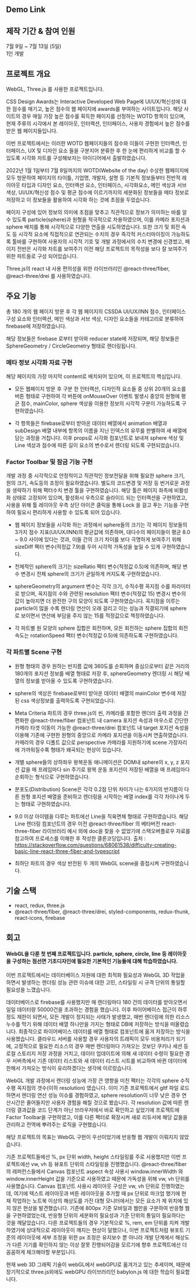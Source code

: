## Demo Link

## 제작 기간 & 참여 인원
7월 9일 ~ 7월 13일 (5일)  
1인 개발

## 프로젝트 개요
WebGL, Three.js 를 사용한 프로젝트입니다.    

CSS Design Awards는 Interactive Developed Web Page에 UI/UX/혁신성에 대한 점수를 매기고, 높은 점수의 웹 페이지에 awards를 부여하는  사이트입니다. 해당 사이트의 경우 매일 가장 높은 점수를 획득한 페이지를 선정하는 WOTD 항목이 있으며, 현재 주류의 시각에서 본 레이아웃, 인터랙션, 인터페이스, 사용자 경험에서 높은 점수를 받은 웹 페이지들입니다.    

이번 프로젝트에서는 이러한 WOTD 웹페이지들의 점수와 이들이 구현한 인터랙션, 인터페이스, UX 및 디자인 요소 들을 구분지어 분류한 후 한 눈에 편리하게 비교를 할 수 있도록 시각화 차트를 구성해보자는 아이디어에서 출발하였습니다.      

2022년 1월 1일부터 7월 8일까지의 WOTD(Website of the day) 수상한 웹페이지에 모두 방문하여 페이지의 타이틀, 기업명, 개발자, 설명 등 기본적 정보들부터 전반적 레이아웃 타입과 디자인 요소, 인터랙션 요소, 인터페이스, 시각화요소, 메인 색상과 서브색상, UI/UX/혁신성 점수 및 평균 점수에 이르기까지의 세분화된 정보들을 메타 정보로 저장하고 이 정보들을 활용하여 시각화 하는 것에 초점을 두었습니다.    

페이지 구성에 있어 정보의 의미에 초점을 맞추고 직관적으로 정보가 의미하는 바를 알 수 있도록 particle(sphere)과 원형을 적극적으로 차용하였으며, 이를 카메라 포지션과 sphere 배치를 통해 시각적으로 다양한 연출을 시도하였습니다. 또한 크기 및 회전 속도 등 시각적 요소에 직접적으로 연관되는 수치의 경우 즉각적 커스터마이징이 가능하도록 툴바를 구현하여 사용자의 시각적 기호 및 개발 과정에서의 수치 변경에 신경썼고, 페이지 전반은 시각화 차트를 보여주기 이전 해당 프로젝트의 목적성을 보다 잘 보여주기 위한 파트들로 구성 되어있습니다.    

Three.js의 react 내 사용 편의성을 위한 라이브러리인 @react-three/fiber, @react-three/drei 를 사용하였습니다.    

## 주요 기능
총 180 개의 웹 페이지 방문 후 각 웹 페이지의 CSSDA UI/UX/INN 점수, 인터페이스 구성 요소와 인터랙션, 메인 색상과 서브 색상, 디자인 요소들을 카테고리로 분류하여 firebase에 저장하였습니다.    

해당 정보들은 firebase 로부터 받아와 reducer state에 저장되며, 해당 정보들은 SphereGeometry / CircleGeometry 형태로 렌더링됩니다.    

### 메타 정보 시각화 자료 구현

해당 페이지의 가장 마지막 content로 배치되어 있으며, 이 프로젝트의 핵심입니다.  

- 모든 웹페이지 방문 후 구분 한 인터랙션, 디자인적 요소들 중 상위 20개의 요소를 버튼 형태로 구현하여 각 버튼에 onMouseOver 이벤트 발생시 중앙의 원형에 평균 점수, mainColor, sphere 색상을 이용한 정보의 시각적 구분이 가능하도록 구현하였습니다.  

- 각 항목들은 firebase로부터 받아온 데이터 배열에서 animation 배열과 subDesign 배열 내부에 항목의 이름을 지닌 인덱스의 유무를 판별하여 새 배열에 담는 과정을 거칩니다. 이후 props로 시각화 컴포넌트로 보내져 sphere 색상 및 Line 색상과 점수에 따른 길이 요소의 변수로서 렌더링 되도록 구현되었습니다.


### Factor Toolbar 및 잠금 기능 구현

개발 과정 중 시각적으로 안정적이고 직관적인 정보전달을 위해 필요한 sphere 크기, 원의 크기, 속도등의 조정이 필요하였습니다. 별도의 코드변경 및 저장 등 번거로운 과정을 생략하기 위해 팩터수치 변경 툴을 구현하였습니다. 해당 툴은 페이지 좌측에 비활성화 상태로 고정되어 있으며, 활성화시 우측으로 슬라이드 되는 인터랙션을 구현하였고, 사용을 위해 툴 레이아웃 우측 상단 아이콘 클릭을 통해 Lock 을 걸고 푸는 기능을 구현하여 필요시 편리하게 사용할 수 있도록 되어 있습니다.

- 웹 페이지 정보들을 시각화 하는 과정에서 sphere들의 크기는 각 페이지 정보들의 3가지 점수 지표(UI/UX/INN)의 평균값에 의존하며, 대다수의 페이지들이 평균 8.0 ~ 9.0 사이에 있다는 것과, 이들 간의 크기 차이를 보다 극명하게 보여주기 위해 sizeDiff 팩터 변수(적정값 7.9)를 두어 시각적 가독성을 높일 수 있게 구현하였습니다.

- 전체적인 sphere의 크기는 sizeRatio 팩터 변수(적정값 0.5)에 의존하며, 해당 변수 변경시 전체 sphere의 크기가 균일하게 커지도록 구현하였습니다.

- sphereGeometry의 argument 변수는 각각 크기, 수직수평 꼭지점 수를 파라미터로 받으며, 꼭지점의 수와 관련된 resolution 팩터 변수(적정값 15) 변경시 변수의 값이 높아지면 더 완전한 구의 모양이 되도록 구현하였습니다. 꼭지점을 이루는 particle이 많을 수록 렌더링 연산이 오래 걸리고 이는 성능과 직결되기에 sphere로 보이면서 연산에 부담을 주지 않는 15를 적정값으로 책정하였습니다. 

- 각 파트별 원 모양의 sphere 집합은 회전하며, 모든 회전하는 sphere 집합의 회전 속도는 rotationSpeed 팩터 변수(적정값 0.5)에 의존하도록 구현하였습니다.


### 각 파트별 Scene 구현

- 원형 형태의 경우 원하는 반지름 값에 360도를 순회하며 중심으로부터 같은 거리의 180개의 포지션 정보를 배열 형태로 저장 후, sphereGeometry 렌더링 시 해당 배열의 정보를 받아올 수 있도록 구현하였습니다.

- sphere의 색상은 firebase로부터 받아온 데이터 배열의 mainColor 변수에 저장된 css 색상정보를 출력하도록 구현되었습니다.

- Meta Criteria 파트의 경우 three.js의 씬, 카메라를 포함한 렌더러 출력 과정을 간편화한 @react-three/fiber <Canvas> 컴포넌트 내 camera 포지션 속성과 마우스로 간단한 카메라 타겟 이동이 가능한 @react-three/drei <OrbitControls> 컴포넌트 내 target 포지션 속성을 이용해 기존에 구현한 원형의 중앙으로 카메라 포지션을 이동시켜 연출하였습니다. 카메라의 경우 디폴트 값으로 perspective 카메라를 지원하기에 scene 가장자리에 가까워질수록 형태가 왜곡되는 현상이 있습니다. 

- 개별 sphere들의 상하좌우 왕복운동 애니메이션은 DOM내 sphere의 x, y, z 포지션 값을 매 프레임마다 sin 주기로 왕복 운동 포지션이 저장된 배열을 매 프레임마다 순회하는 형식으로 구현하였습니다.

- 분포도(Distribution) Scene은 각각 0.2점 단위 차이가 나는 6가지의 반지름이 다른 원형 포지션 배열을 준비하고 렌더링을 시작하는 배열 index를 각각 차이나게 두는 형태로 구현하였습니다.

- 9.0 이상 아이템을 다루는 파트에선 Line을 직육면체 형태로 구현하였습니다. 해당 Line 렌더링 컴포넌트의 경우 이전 @react-three/fiber 의 베타버전 react-three-fiber 라이브러리 예시 외에 doc을 찾을 수 없었기에 스택오버플로우 자료를 참고하여 프로세스를 이해한 후 작성한 클론코딩입니다.
출처 : https://stackoverflow.com/questions/68061538/difficulty-creating-basic-line-react-three-fiber-and-typescript

- 최하단 파트의 경우 색상 반전된 두 개의 WebGL scene을 중첩시켜 구현하였습니다.




## 기술 스택

- react, redux, three.js
- @react-three/fiber, @react-three/drei, styled-components, redux-thunk, react-icons, firebase





## 회고

#### WebGL을 다룬 첫 번째 프로젝트입니다. particle, sphere, circle, line 등 레이아웃을 구성하는 점선면 기초디자인에 필요한 기본적인 기능들에 대해 학습하였습니다. 

이번 프로젝트에서는 데이터베이스 자원에 대한 최적화 필요성과 WebGL 3D 작업을 하면서 발생하는 렌더링 성능 관련 이슈에 대한 고민, 스타일링 시 규격 단위의 통일할 필요성을 느꼈습니다. 

데이터베이스로 firebase를 사용했지만 매 렌더링마다 180 건의 데이터를 받아오면서 일일 데이터량 50000건을 초과하는 경험을 했습니다. 이후 파이어베이스 접근이 하루정도 제한이 되면서, 모든 개발이 정지되는 사태가 발생했고, 매번 렌더링에 의한 리소스 누수를 막기 위해 데이터 배열 하나만을 가지는 형태로 DB에 저장하는 방식을 떠올렸습니다. 최종적으로 파이어베이스 데이터를 배열 형태로 컴포넌트에 옮겨 저장하는 방식을 사용했습니다. 클라우드 서버를 사용할 경우 사용자의 트래픽이 모두 비용처리가 되기에, 고정적으로 필요한 리소스의 경우 매번 렌더링마다 가져오는 것보단 쿠키나 세션 등 로컬 스토리지 저장 과정을 거치고, 데이터 업데이트에 의해 새 데이터 수령이 필요한 경우 서버측에서 기존 데이터 리스트와 새 데이터 리스트 시트를 비교하여 바뀐 데이터에 한해서 가져오는 방식이 유리하겠다는 생각에 이르렀습니다.

WebGL 개발 과정에서 렌더링 성능에 가장 큰 영향을 미친 팩터는 각각의 sphere 수직수평 꼭지점의 갯수(이하 resolution) 였습니다. 이미 기존 프로젝트에서 gltf 파일 로드 하면서 렌더링 연산 성능 이슈를 경험하였고, sphere resolution이 너무 낮은 경우 연산시간은 줄어들지만 사용자 경험을 해칠 것으로 봤습니다. 각 resolution 값에 따른 렌더링 결과값을 코드 단계가 아닌 브라우저에서 바로 확인하고 싶었기에 프로젝트에 Factor Toolbar을 구현하였고, 이를 다른 팩터로 확장시켜 새로 리듀서에 해당 값들을 관리하고 전역에 뿌려주는 로직을 구현했습니다.

해당 프로젝트의 목표는 WebGL 구현이 우선이었기에 반응형 웹 개발이 이뤄지지 않았습니다.

기존 프로젝트들에선 %, px 단위 width, height 스타일링를 주로 사용했지만 이번 프로젝트에선 vw, vh 등 뷰포트 단위의 스타일링을 진행했습니다. @react-three/fiber 의 레퍼런스들에서 Canvas 컴포넌트  aspect 속성 사용시 window.innerWidth 와 window.innerHeight 값을 기준으로 사용하였고 때문에 가독성을 위해 vw, vh 단위를 사용했습니다. Canvas 컴포넌트 사용시 레이아웃 구성은 vw, vh 단위로 진행하였는데, 여기에 텍스트 레이아웃과 버튼 레이아웃을 추가할 때 px 단위로 마크업 했기에 현재 작업하는 노트북 이상의 해상도를 가진 대형 모니터에서는 모든 요소가 제 위치에 있지 않은 현상을 발견했습니다. 기존에 800px 기준 모바일과 웹만을 구분하여 반응형 웹을 구현하였었는데, 반응형 단위의 세분화의 필요성과 기준 단위의 통일이 필요하다는 것을 깨달았습니다. 다른 프로젝트들의 경우 기본적으로 %, rem, em 단위를 지켜 개발하였기에 상대적으로 레이아웃이 깨지는 현상이 덜했으나, 이번 프로젝트처럼 뷰포트 기준의 레이아웃에 세부 조정을 위한 px 조정은 유지보수 뿐 아니라 개발 단계에서 해상도가 다른 기기를 확인하지 않는 이상 잘못 진행되어감을 모르기에 향후 프로젝트에선 더 꼼꼼하게 체크해야할 부분입니다.

현재 web 3D 그래픽 기술이 webGL에서 webGPU로 옮겨가고 있는 추세이며, 때문에 장기적으로 three.js외에도 webGPU 라이브러리인 babylon.js 에 대한 학습이 필요합니다. 
